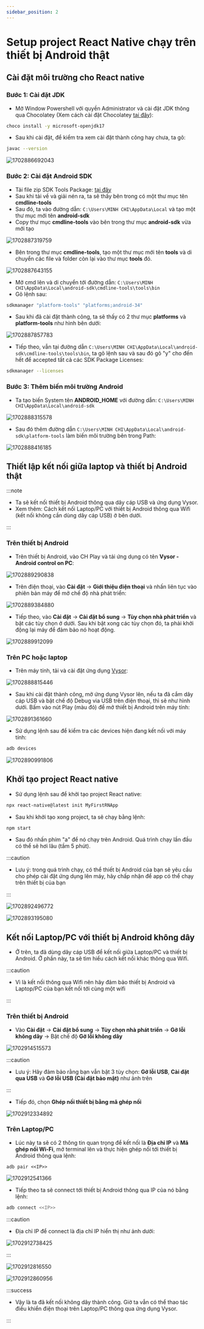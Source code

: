 ```yaml
---
sidebar_position: 2
---
```


# Setup project React Native chạy trên thiết bị Android thật

## Cài đặt môi trường cho React native

### **Bước 1: Cài đặt JDK**

- Mở Window Powershell với quyền Administrator và cài đặt JDK thông qua Chocolatey (Xem cách cài đặt Chocolatey [tại đây](https://chocolatey.org/install#individual-method)):

```bash
choco install -y microsoft-openjdk17
```

- Sau khi cài đặt, để kiểm tra xem cài đặt thành công hay chưa, ta gõ:

```bash
javac --version
```

![1702886692043](image/react-native-setup/1702886692043.png)

### Bước 2: Cài đặt Android SDK

- Tải file zip SDK Tools Package: [tại đây](https://developer.android.com/studio#command-line-tools-only)
- Sau khi tải về và giải nén ra, ta sẽ thấy bên trong có một thư mục tên **cmdline-tools**
- Sau đó, ta vào đường dẫn: `C:\Users\MINH CHI\AppData\Local` và tạo một thư mục mới tên **android-sdk**
- Copy thư mục **cmdline-tools** vào bên trong thư mục **android-sdk** vừa mới tạo

![1702887319759](image/react-native-setup/1702887319759.png)

- Bên trong thư mục **cmdline-tools**, tạo một thư mục mới tên **tools** và di chuyển các file và folder còn lại vào thư mục **tools** đó.

![1702887643155](image/react-native-setup/1702887643155.png)

- Mở cmd lên và di chuyển tới đường dẫn: `C:\Users\MINH CHI\AppData\Local\android-sdk\cmdline-tools\tools\bin`
- Gõ lệnh sau:

```bash
sdkmanager "platform-tools" "platforms;android-34"
```

- Sau khi đã cài đặt thành công, ta sẽ thấy có 2 thư mục **platforms** và **platform-tools** như hình bên dưới:

![1702887857783](image/react-native-setup/1702887857783.png)

- Tiếp theo, vẫn tại đường dẫn `C:\Users\MINH CHI\AppData\Local\android-sdk\cmdline-tools\tools\bin`, ta gõ lệnh sau và sau đó gõ "y" cho đến hết để accepted tất cả các SDK Package Licenses:

```bash
sdkmanager --licenses
```

### Bước 3: Thêm biến môi trường Android

- Ta tạo biến System tên **ANDROID_HOME** với đường dẫn: `C:\Users\MINH CHI\AppData\Local\android-sdk`

![1702888315578](image/react-native-setup/1702888315578.png)

- Sau đó thêm đường dẫn `C:\Users\MINH CHI\AppData\Local\android-sdk\platform-tools` làm biến môi trường bên trong Path:

![1702888416185](image/react-native-setup/1702888416185.png)

## Thiết lập kết nối giữa laptop và thiết bị Android thật

:::note

- Ta sẽ kết nối thiết bị Android thông qua dây cáp USB và ứng dụng Vysor.
- Xem thêm: Cách kết nối Laptop/PC với thiết bị Android thông qua Wifi (kết nối không cần dùng dây cáp USB) ở bên dưới.

:::

### Trên thiết bị Android

- Trên thiết bị Android, vào CH Play và tải ứng dụng có tên **Vysor - Android control on PC**:

![1702889290838](image/react-native-setup/1702889290838.png)

- Trên điện thoại, vào **Cài đặt** -> **Giới thiệu điện thoại** và nhấn liên tục vào phiên bản máy để mở chế độ nhà phát triển:

![1702889384880](image/react-native-setup/1702889384880.png)

- Tiếp theo, vào **Cài đặt** -> **Cài đặt bổ sung** -> **Tùy chọn nhà phát triển** và bật các tùy chọn ở dưới. Sau khi bật xong các tùy chọn đó, ta phải khởi động lại máy để đảm bảo nó hoạt động.

![1702889912099](image/react-native-setup/1702889912099.png)

### Trên PC hoặc laptop

- Trên máy tính, tải và cài đặt ứng dụng [Vysor](https://www.vysor.io/):

![1702888815446](image/react-native-setup/1702888815446.png)

- Sau khi cài đặt thành công, mở ứng dụng Vysor lên, nếu ta đã cắm dây cáp USB và bật chế độ Debug via USB trên điện thoại, thì sẽ như hình dưới. Bấm vào nút Play (màu đỏ) để mở thiết bị Android trên máy tính:

![1702891361660](image/react-native-setup/1702891361660.png)

- Sử dụng lệnh sau để kiểm tra các devices hiện đang kết nối với máy tính:

```bash
adb devices
```

![1702890991806](image/react-native-setup/1702890991806.png)

## Khởi tạo project React native

- Sử dụng lệnh sau để khởi tạo project React native:

```bash
npx react-native@latest init MyFirstRNApp
```

- Sau khi khởi tạo xong project, ta sẽ chạy bằng lệnh:

```bash
npm start
```

- Sau đó nhấn phím "a" để nó chạy trên Android. Quá trình chạy lần đầu có thể sẽ hơi lâu (tầm 5 phút).

:::caution

- Lưu ý: trong quá trình chạy, có thể thiết bị Android của bạn sẽ yêu cầu cho phép cài đặt ứng dụng lên máy, hãy chấp nhận để app có thể chạy trên thiết bị của bạn

:::

![1702892496772](image/react-native-setup/1702892496772.png)

![1702893195080](image/react-native-setup/1702893195080.png)

## Kết nối Laptop/PC với thiết bị Android không dây

- Ở trên, ta đã dùng dây cáp USB để kết nối giữa Laptop/PC và thiết bị Android. Ở phần này, ta sẽ tìm hiểu cách kết nối khác thông qua Wifi.

:::caution

- Vì là kết nối thông qua Wifi nên hãy đảm bảo thiết bị Android và Laptop/PC của bạn kết nối tới cùng một wifi

:::

### Trên thiết bị Android

- Vào **Cài đặt** -> **Cài đặt bổ sung** -> **Tùy chọn nhà phát triển** -> **Gỡ lỗi không dây** -> Bật chế độ **Gỡ lỗi không dây**

![1702914515573](image/react-native-setup/1702914515573.png)

:::caution

- Lưu ý: Hãy đảm bảo rằng bạn vẫn bật 3 tùy chọn: **Gỡ lỗi USB**, **Cài đặt qua USB** và **Gỡ lỗi USB (Cài đặt bảo mật)** như ảnh trên

:::

- Tiếp đó, chọn **Ghép nối thiết bị bằng mã ghép nối**

![1702912334892](image/react-native-setup/1702912334892.png)

### Trên Laptop/PC

- Lúc này ta sẽ có 2 thông tin quan trọng để kết nối là **Địa chỉ IP** và **Mã ghép nối Wi-Fi**, mở terminal lên và thực hiện ghép nối tới thiết bị Android thông qua lệnh:

```
adb pair <<IP>>
```

![1702912541366](image/react-native-setup/1702912541366.png)

- Tiếp theo ta sẽ connect tới thiết bị Android thông qua IP của nó bằng lệnh:

```bash
adb connect <<IP>>
```

:::caution

- Địa chỉ IP để connect là địa chỉ IP hiển thị như ảnh dưới:

![1702912738425](image/react-native-setup/1702912738425.png)

:::

![1702912816550](image/react-native-setup/1702912816550.png)

![1702912860956](image/react-native-setup/1702912860956.png)

:::success

- Vậy là ta đã kết nối không dây thành công. Giờ ta vẫn có thể thao tác điều khiển điện thoại trên Laptop/PC thông qua ứng dụng Vysor.

:::
